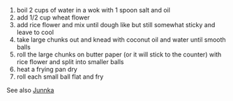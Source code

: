 1. boil 2 cups of water in a wok with 1 spoon salt and oil
2. add 1/2 cup wheat flower
3. add rice flower and mix until dough like but still somewhat sticky and leave to cool
4. take large chunks out and knead with coconut oil and water until smooth balls
5. roll the large chunks on butter paper (or it will stick to the counter) with rice flower and split into smaller balls
6. heat a frying pan dry
7. roll each small ball flat and fry

See also [Junnka]({filename}/Konkani/2023-12-09_Junnka.md)
